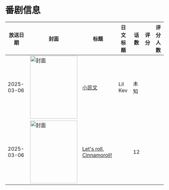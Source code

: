 # 番剧信息

|放送日期|封面|标题|日文标题|话数|评分|评分人数|
|---|---|---|---|---|---|---|
|2025-03-06|<img src="https://lain.bgm.tv/pic/cover/c/65/ce/537028_7AawS.jpg" alt="封面" style="width:150px;height:200px;object-fit:cover;">|[小凯文](https://bangumi.tv/subject/537028)|Lil Kev|未知|||
|2025-03-06|<img src="https://lain.bgm.tv/pic/cover/c/7f/5f/542017_EI4Se.jpg" alt="封面" style="width:150px;height:200px;object-fit:cover;">|[Let's roll, Cinnamoroll!](https://bangumi.tv/subject/542017)||12|||

